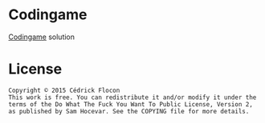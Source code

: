 # Codingame
[Codingame](http://codingame.com/) solution

# License
    Copyright © 2015 Cédrick Flocon
    This work is free. You can redistribute it and/or modify it under the
    terms of the Do What The Fuck You Want To Public License, Version 2,
    as published by Sam Hocevar. See the COPYING file for more details.